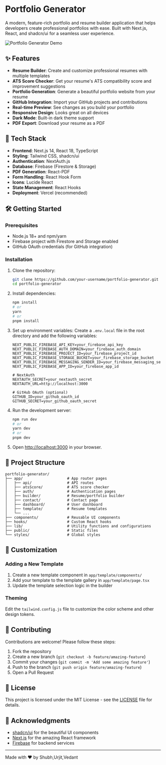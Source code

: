 # Portfolio Generator

A modern, feature-rich portfolio and resume builder application that helps developers create professional portfolios with ease. Built with Next.js, React, and shadcn/ui for a seamless user experience.

![Portfolio Generator Demo](public/og.jpg)

## ✨ Features

- **Resume Builder**: Create and customize professional resumes with multiple templates
- **ATS Score Checker**: Get your resume's ATS compatibility score and improvement suggestions
- **Portfolio Generation**: Generate a beautiful portfolio website from your resume
- **GitHub Integration**: Import your GitHub projects and contributions
- **Real-time Preview**: See changes as you build your portfolio
- **Responsive Design**: Looks great on all devices
- **Dark Mode**: Built-in dark theme support
- **PDF Export**: Download your resume as a PDF

## 🚀 Tech Stack

- **Frontend**: Next.js 14, React 18, TypeScript
- **Styling**: Tailwind CSS, shadcn/ui
- **Authentication**: NextAuth.js
- **Database**: Firebase (Firestore & Storage)
- **PDF Generation**: React-PDF
- **Form Handling**: React Hook Form
- **Icons**: Lucide React
- **State Management**: React Hooks
- **Deployment**: Vercel (recommended)

## 🛠️ Getting Started

### Prerequisites

- Node.js 18+ and npm/yarn
- Firebase project with Firestore and Storage enabled
- GitHub OAuth credentials (for GitHub integration)

### Installation

1. Clone the repository:
   ```bash
   git clone https://github.com/your-username/portfolio-generator.git
   cd portfolio-generator
   ```

2. Install dependencies:
   ```bash
   npm install
   # or
   yarn
   # or
   pnpm install
   ```

3. Set up environment variables:
   Create a `.env.local` file in the root directory and add the following variables:
   ```env
   NEXT_PUBLIC_FIREBASE_API_KEY=your_firebase_api_key
   NEXT_PUBLIC_FIREBASE_AUTH_DOMAIN=your_firebase_auth_domain
   NEXT_PUBLIC_FIREBASE_PROJECT_ID=your_firebase_project_id
   NEXT_PUBLIC_FIREBASE_STORAGE_BUCKET=your_firebase_storage_bucket
   NEXT_PUBLIC_FIREBASE_MESSAGING_SENDER_ID=your_firebase_messaging_sender_id
   NEXT_PUBLIC_FIREBASE_APP_ID=your_firebase_app_id
   
   # NextAuth
   NEXTAUTH_SECRET=your_nextauth_secret
   NEXTAUTH_URL=http://localhost:3000
   
   # GitHub OAuth (optional)
   GITHUB_ID=your_github_oauth_id
   GITHUB_SECRET=your_github_oauth_secret
   ```

4. Run the development server:
   ```bash
   npm run dev
   # or
   yarn dev
   # or
   pnpm dev
   ```

5. Open [http://localhost:3000](http://localhost:3000) in your browser.

## 📂 Project Structure

```
portfolio-generator/
├── app/                    # App router pages
│   ├── api/                # API routes
│   ├── atsScore/           # ATS score checker
│   ├── auth/               # Authentication pages
│   ├── builder/            # Resume/portfolio builder
│   ├── contact/            # Contact page
│   ├── dashboard/          # User dashboard
│   ├── template/           # Resume templates
│   └── ...
├── components/             # Reusable UI components
├── hooks/                  # Custom React hooks
├── lib/                    # Utility functions and configurations
├── public/                 # Static files
└── styles/                 # Global styles
```

## 🎨 Customization

### Adding a New Template
1. Create a new template component in `app/template/components/`
2. Add your template to the template gallery in `app/template/page.tsx`
3. Update the template selection logic in the builder

### Theming
Edit the `tailwind.config.js` file to customize the color scheme and other design tokens.

## 🤝 Contributing

Contributions are welcome! Please follow these steps:

1. Fork the repository
2. Create a new branch (`git checkout -b feature/amazing-feature`)
3. Commit your changes (`git commit -m 'Add some amazing feature'`)
4. Push to the branch (`git push origin feature/amazing-feature`)
5. Open a Pull Request

## 📄 License

This project is licensed under the MIT License - see the [LICENSE](LICENSE) file for details.

## 🙏 Acknowledgments

- [shadcn/ui](https://ui.shadcn.com/) for the beautiful UI components
- [Next.js](https://nextjs.org/) for the amazing React framework
- [Firebase](https://firebase.google.com/) for backend services

---

Made with ❤️ by Shubh,Urjit,Vedant
